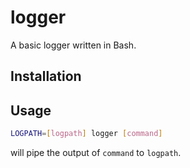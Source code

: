 # logger
A basic logger written in Bash.

## Installation

## Usage
```bash
LOGPATH=[logpath] logger [command]
```
will pipe the output of `command` to `logpath`.

